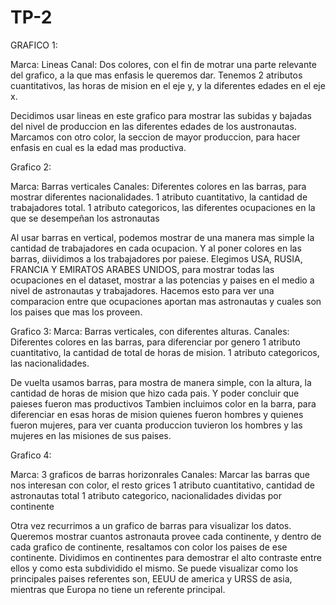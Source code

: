 # TP-2
GRAFICO 1:

Marca: Lineas
Canal: Dos colores, con el fin de motrar una parte relevante del grafico, a la que mas enfasis le queremos dar.
Tenemos 2 atributos cuantitativos, las horas de mision en el eje y, y la diferentes edades en el eje x.

Decidimos usar lineas en este grafico para mostrar las subidas y bajadas del nivel de produccion en las diferentes edades de los austronautas. Marcamos con otro color, la seccion de mayor produccion, para hacer enfasis en cual es la edad mas productiva.


Grafico 2:

Marca: Barras verticales
Canales: Diferentes colores en las barras, para mostrar diferentes nacionalidades.
1 atributo cuantitativo, la cantidad de trabajadores total.
1 atributo categoricos, las diferentes ocupaciones en la que se desempeñan los astronautas

Al usar barras en vertical, podemos mostrar de una manera mas simple la cantidad de trabajadores en cada ocupacion. Y al poner colores en las barras, diividimos a los trabajadores por paiese. Elegimos USA, RUSIA, FRANCIA  Y EMIRATOS ARABES UNIDOS, para mostrar todas las ocupaciones en el dataset,  mostrar a las potencias y paises en el medio a nivel de astronautas y trabajadores. Hacemos esto para ver una comparacion entre que ocupaciones aportan mas astronautas y cuales son  los paises que mas los proveen.


Grafico 3:
Marca: Barras verticales, con diferentes alturas.
Canales: Diferentes colores en las barras, para diferenciar por genero
1 atributo cuantitativo, la cantidad de total de horas de mision.
1 atributo categoricos, las nacionalidades.

De vuelta usamos barras, para mostra de manera simple, con la altura, la cantidad de horas de mision que hizo cada pais. Y poder concluir que paieses fueron mas productivos
Tambien incluimos color en la barra, para diferenciar en esas horas de mision quienes fueron hombres y quienes fueron mujeres, para ver cuanta produccion tuvieron los hombres y las mujeres en las misiones de sus paises.


Grafico 4:

Marca:  3 graficos  de barras horizonrales
Canales: Marcar las barras que nos interesan con color, el resto grices
1 atributo cuantitativo, cantidad de astronautas total
1 atributo categorico, nacionalidades dividas por continente

Otra vez recurrimos a un grafico de barras para visualizar los datos. Queremos mostrar cuantos astronauta provee cada continente, y dentro de cada grafico de continente, resaltamos con color los paises de ese continente.
Dividimos en continentes para demostrar el alto contraste entre ellos y como esta subdividido el mismo. Se puede visualizar como los principales paises referentes son, EEUU de america y URSS de asia, mientras que Europa no tiene un referente principal.
